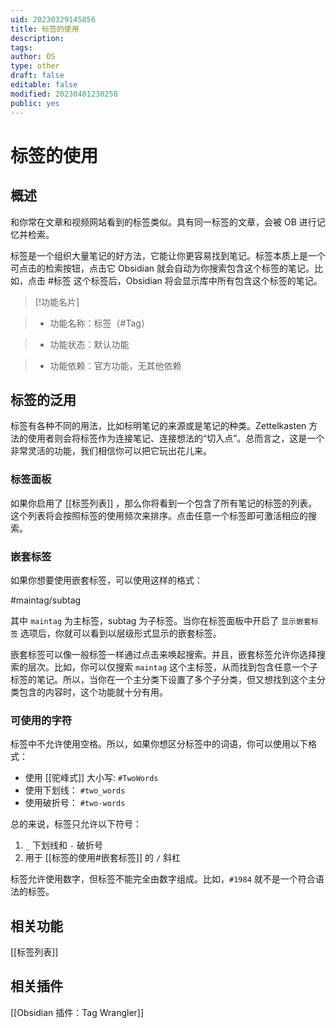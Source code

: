 ```yaml
---
uid: 20230329145856
title: 标签的使用
description: 
tags: 
author: OS
type: other
draft: false
editable: false
modified: 20230401230258
public: yes
---
```


# 标签的使用

## 概述

和你常在文章和视频网站看到的标签类似。具有同一标签的文章，会被 OB 进行记忆并检索。

标签是一个组织大量笔记的好方法，它能让你更容易找到笔记。标签本质上是一个可点击的检索按钮，点击它 Obsidian 就会自动为你搜索包含这个标签的笔记。比如，点击 #标签 这个标签后，Obsidian 将会显示库中所有包含这个标签的笔记。

>[!功能名片]

>- 功能名称：标签（#Tag）

>- 功能状态：默认功能

>- 功能依赖：官方功能，无其他依赖

## 标签的泛用

标签有各种不同的用法，比如标明笔记的来源或是笔记的种类。Zettelkasten 方法的使用者则会将标签作为连接笔记、连接想法的“切入点”。总而言之，这是一个非常灵活的功能，我们相信你可以把它玩出花儿来。

### 标签面板

如果你启用了 [[标签列表]] ，那么你将看到一个包含了所有笔记的标签的列表。这个列表将会按照标签的使用频次来排序。点击任意一个标签即可激活相应的搜索。

### 嵌套标签

如果你想要使用嵌套标签，可以使用这样的格式：

#maintag/subtag

其中 `maintag` 为主标签，subtag 为子标签。当你在标签面板中开启了 `显示嵌套标签` 选项后，你就可以看到以层级形式显示的嵌套标签。

嵌套标签可以像一般标签一样通过点击来唤起搜索。并且，嵌套标签允许你选择搜索的层次。比如，你可以仅搜索 `maintag` 这个主标签，从而找到包含任意一个子标签的笔记。所以，当你在一个主分类下设置了多个子分类，但又想找到这个主分类包含的内容时，这个功能就十分有用。

### 可使用的字符

标签中不允许使用空格。所以，如果你想区分标签中的词语，你可以使用以下格式：

- 使用 [[驼峰式]] 大小写: `#TwoWords`
- 使用下划线： `#two_words`
- 使用破折号： `#two-words`

总的来说，标签只允许以下符号：

1. `_` 下划线和 `-` 破折号
2. 用于 [[标签的使用#嵌套标签]] 的 `/` 斜杠

标签允许使用数字，但标签不能完全由数字组成。比如，`#1984` 就不是一个符合语法的标签。

## 相关功能

[[标签列表]]

## 相关插件

[[Obsidian 插件：Tag Wrangler]]